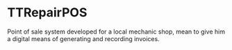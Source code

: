 # TTRepairPOS
Point of sale system developed for a local mechanic shop, mean to give him a digital means of generating and recording invoices.
